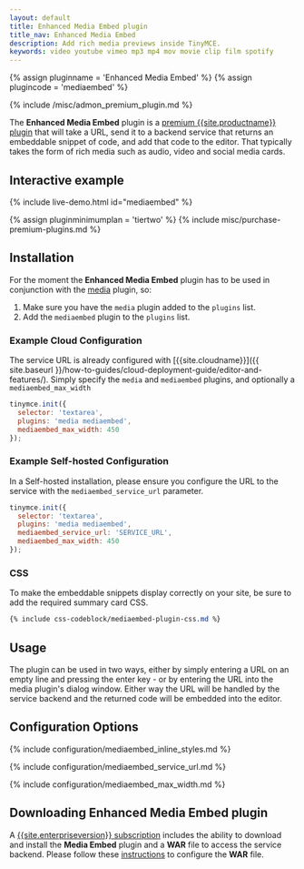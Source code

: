 ```yaml
---
layout: default
title: Enhanced Media Embed plugin
title_nav: Enhanced Media Embed
description: Add rich media previews inside TinyMCE.
keywords: video youtube vimeo mp3 mp4 mov movie clip film spotify
---
```


{% assign pluginname = 'Enhanced Media Embed' %}
{% assign plugincode = 'mediaembed' %}

{% include /misc/admon_premium_plugin.md %}

The **Enhanced Media Embed** plugin is a [premium {{site.productname}} plugin]({{site.pricingpage}}/) that will take a URL, send it to a backend service that returns an embeddable snippet of code, and add that code to the editor. That typically takes the form of rich media such as audio, video and social media cards.

## Interactive example

{% include live-demo.html id="mediaembed" %}

{% assign pluginminimumplan = 'tiertwo' %}
{% include misc/purchase-premium-plugins.md %}

## Installation

For the moment the **Enhanced Media Embed** plugin has to be used in conjunction with the [media]({{site.baseurl}}/plugins-ref/opensource/media/) plugin, so:

1. Make sure you have the `media` plugin added to the `plugins` list.
2. Add the `mediaembed` plugin to the `plugins` list.

### Example Cloud Configuration

The service URL is already configured with [{{site.cloudname}}]({{ site.baseurl }}/how-to-guides/cloud-deployment-guide/editor-and-features/).
Simply specify the `media` and `mediaembed` plugins, and optionally a `mediaembed_max_width`

```js
tinymce.init({
  selector: 'textarea',
  plugins: 'media mediaembed',
  mediaembed_max_width: 450
});
```

### Example Self-hosted Configuration

In a Self-hosted installation, please ensure you configure the URL to the service with the `mediaembed_service_url` parameter.

```js
tinymce.init({
  selector: 'textarea',
  plugins: 'media mediaembed',
  mediaembed_service_url: 'SERVICE_URL',
  mediaembed_max_width: 450
});
```

### CSS

To make the embeddable snippets display correctly on your site, be sure to add the required summary card CSS.

```css
{% include css-codeblock/mediaembed-plugin-css.md %}
```

## Usage

The plugin can be used in two ways, either by simply entering a URL on an empty line and pressing the enter key - or by entering the URL into the media plugin's dialog window. Either way the URL will be handled by the service backend and the returned code will be embedded into the editor.

## Configuration Options

{% include configuration/mediaembed_inline_styles.md %}

{% include configuration/mediaembed_service_url.md %}

{% include configuration/mediaembed_max_width.md %}

## Downloading Enhanced Media Embed plugin

A [{{site.enterpriseversion}} subscription]({{site.pricingpage}}/) includes the ability to download and install the **Media Embed** plugin and a **WAR** file to access the service backend. Please follow these [instructions]({{site.baseurl}}/how-to-guides/premium-server-side-guide/#step6setupeditorclientinstancestousetheserver-sidefunctionality) to configure the **WAR** file.
